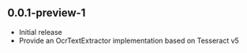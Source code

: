 ## 0.0.1-preview-1
* Initial release
* Provide an OcrTextExtractor implementation based on Tesseract v5
